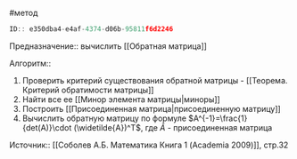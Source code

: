 #метод

```javascript
ID:: e350dba4-e4af-4374-d06b-95811f6d2246
```

Предназначение:: вычислить [[Обратная матрица]]

Алгоритм:: 
1. Проверить критерий существования обратной матрицы - [[Теорема. Критерий обратимости матрицы]]
2. Найти все ее [[Минор элемента матрицы|миноры]]
3. Построить [[Присоединенная матрица|присоединенную матрицу]]
4. Вычислить обратную матрицу по формуле $A^{-1}=\frac{1}{det(A)}\cdot (\widetilde{A})^T$, где $\widetilde{A}$ - присоединенная матрица 


Источник:: [[Соболев А.Б. Математика Книга 1 (Academia 2009)]], стр.32